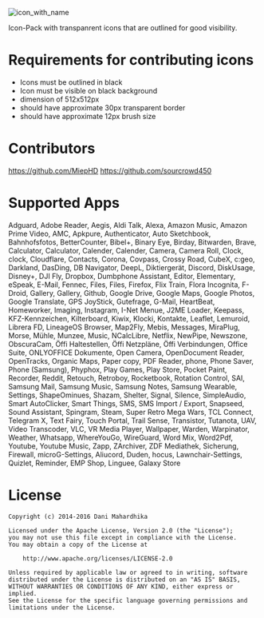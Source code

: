 ![icon_with_name](https://user-images.githubusercontent.com/63968466/199735134-26d1c273-6306-4ea5-aeca-981fead14a72.png)

Icon-Pack with transpanrent icons that are outlined for good visibility.

# Requirements for contributing icons
- Icons must be outlined in black
- Icon must be visible on black background
- dimension of 512x512px
- should have approximate 30px transparent border
- should have approximate 12px brush size

# Contributors
https://github.com/MiepHD
https://github.com/sourcrowd450

# Supported Apps

Adguard, Adobe Reader, Aegis, Aldi Talk, Alexa, Amazon Music, Amazon Prime Video, AMC, Apkpure, Authenticator, Auto Sketchbook, Bahnhofsfotos, BetterCounter, Bibel+, Binary Eye, Birday, Bitwarden, Brave, Calculator, Calculator, Calender, Calender, Camera, Camera Roll, Clock, clock, Cloudflare, Contacts, Corona, Covpass, Crossy Road, CubeX, c:geo, Darkland, DasDing, DB Navigator, DeepL, Diktiergerät, Discord, DiskUsage, Disney+, DJI Fly, Dropbox, Dumbphone Assistant, Editor, Elementary, eSpeak, E-Mail, Fennec, Files, Files, Firefox, Flix Train, Flora Incognita, F-Droid, Gallery, Gallery, Github, Google Drive, Google Maps, Google Photos, Google Translate, GPS JoyStick, Gutefrage, G-Mail, HeartBeat, Homeworker, Imaging, Instagram, I-Net Menue, J2ME Loader, Keepass, KFZ-Kennzeichen, Kilterboard, Kiwix, Klocki, Kontakte, Leaflet, Lemuroid, Librera FD, LineageOS Browser, Map2Fly, Mebis, Messages, MiraPlug, Morse, Mühle, Munzee, Music, NCalcLibre, Netflix, NewPipe, Newszone, ObscuraCam, Öffi Haltestellen, Öffi Netzpläne, Öffi Verbindungen, Office Suite, ONLYOFFICE Dokumente, Open Camera, OpenDocument Reader, OpenTracks, Organic Maps, Paper copy, PDF Reader, phone, Phone Saver, Phone (Samsung), Phyphox, Play Games, Play Store, Pocket Paint, Recorder, Reddit, Retouch, Retroboy, Rocketbook, Rotation Control, SAI, Samsung Mail, Samsung Music, Samsung Notes, Samsung Wearable, Settings, ShapeOminues, Shazam, Shelter, Signal, Silence, SimpleAudio, Smart AutoClicker, Smart Things, SMS, SMS Import / Export, Snapseed, Sound Assistant, Spingram, Steam, Super Retro Mega Wars, TCL Connect, Telegram X, Text Fairy, Touch Portal, Trail Sense, Transistor, Tutanota, UAV, Video Transcoder, VLC, VR Media Player, Wallpaper, Warden, Warpinator, Weather, Whatsapp, WhereYouGo, WireGuard, Word Mix, Word2Pdf, Youtube, Youtube Music, Zapp, ZArchiver, ZDF Mediathek, Sicherung, Firewall, microG-Settings, Aliucord, Duden, hocus, Lawnchair-Settings, Quizlet, Reminder, EMP Shop, Linguee, Galaxy Store

# License
```
Copyright (c) 2014-2016 Dani Mahardhika

Licensed under the Apache License, Version 2.0 (the "License");
you may not use this file except in compliance with the License.
You may obtain a copy of the License at

    http://www.apache.org/licenses/LICENSE-2.0

Unless required by applicable law or agreed to in writing, software
distributed under the License is distributed on an "AS IS" BASIS,
WITHOUT WARRANTIES OR CONDITIONS OF ANY KIND, either express or implied.
See the License for the specific language governing permissions and
limitations under the License.
```
